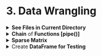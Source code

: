 # 3. Data Wrangling

<div style='width:1000px;margin:auto'>
<details><summary> <b>See Files in Current Directory</b> </summary><p>
```
import os
print(os.listdir("../input"))
```
</p></details>

<details><summary> <b>Chain</b> of <b>Functions [pipe()]</b></summary><p>
```python
# using pipe, we can chain functions on dataframe or series.
prices = pd.read_csv(f"{INPUT_DIR}/sell_prices.csv").pipe(reduce_mem_usage)
```
</p></details>

<details><summary> <b>Sparse Matrix</b> </summary><p>
<p><a href="./3_data_wrangling/3-logreg-nb-imdb.html#5.-Sparse-Matrix-Representation">FastAI tutorials on Sparse Matrix</a> </p>
</p></details>

<details><summary> Create <b>DataFrame for Testing</b> </summary><p>
```
# Import pandas
import pandas as pd

# Create the testing dataframe.
test_df = pd.util.testing.makeMixedDataFrame()
test_df = pd.util.testing.makeDataFrame()
test_df = pd.util.testing.makeMissingDataframe()
test_df = pd.util.testing.makeTimeDataFrame()
test_df = pd.util.testing.makePeriodFrame()
```
</p></details>

<details><summary> <b>Relationship Table</b> b/w <b> 2 categorical features</b></summary><p>
```
table = pd.crosstab(df.label, df.flow_id, normalize='columns'); table
```
</p></details>

<details><summary> Return columns have <b>NaNs or Infinite</b> values</summary><p>
```
def return_cols_have_inf(df):
    return [col for col in df if np.isfinite(df[col]).sum() != df.shape[0]]

def return_cols_have_nan(df):
    return [col for col in df if np.isnan(df[col]).sum()]
```
</p></details>

<details><summary> <b>Partial Function</b> [python 3] </summary><p>
```
from functools import partial 

# A normal function 
def add(a, b, c): 
    return 100 * a + 10 * b + c 
  
# A partial function with b = 1 and c = 2 
add_part = partial(add, c = 2, b = 1) 
  
# Calling partial function 
print(add_part(3)) 
```
</p></details>

<details><summary>Add <b>new dimension</b> to vector/matrix [np.array] </summary><p>
```
#### Trick number #1:
# Add a second dimension
# This is like x[:, np.newaxis] == x[:, None]
x[np.newaxis].shape, x[None].shape

#### Trick number #2:
# Add a new dimension at last.
# This is much better/safe approch
x[..., None].shape, x[..., np.newaxis].shape


#### Trick number #3:
# First parameter is the array/tensor
# Second parameter is the position where you want to add.
# ex:  BEFORE: x.shape --> (4,)
#        AFTER:    x.shape --> (1, 4)
np.expand_dims(x, 0)


```
</p></details>

<details><summary><b>Settings for Plotting</b> </summary><p>
```
import matplotlib.pyplot as plt

def set_plot_sizes(sml, med, big):
    plt.rc('font', size=sml)          # controls default text sizes
    plt.rc('axes', titlesize=sml)     # fontsize of the axes title
    plt.rc('axes', labelsize=med)    # fontsize of the x and y labels
    plt.rc('xtick', labelsize=sml)    # fontsize of the tick labels
    plt.rc('ytick', labelsize=sml)    # fontsize of the tick labels
    plt.rc('legend', fontsize=sml)    # legend fontsize
    plt.rc('figure', titlesize=big)  # fontsize of the figure title
    
# Usage
set_plot_sizes(12, 14, 16)
```
</p></details>

<details><summary> <b>[Profiling]</b> See which command takes the most in a function </summary><p>
```
# Let's run it in RandomForest.
m = RandomForestRegressor(n_jobs=-1)
%prun m.fit(X, y)

# After that you can notice that the following command takes the most time in running m.fit()
# So we make once and use it multiple times.
%time X = np.array(X, dtype=np.float32)
```
</p></details>

<details><summary><b>A series of arrays</b> to <b>DataFrame</b> </summary><p>
~~~python
X_train = X_train.apply(pd.Series)
~~~
</p></details>

<details><summary> <b>Progress Bar</b> for <b>Pandas Operations</b> </summary><p>
~~~python
from tqdm import tqdm
tqdm.pandas()

temp = tweet.text.progress_apply(len)
~~~
</p></details>

<details><summary> <b>Select All Columns EXCEPT specific columns</b> </summary>
<p>
~~~python
# Option 1
df.loc[:, df.columns != 'b']

# Option 2
df.drop('b', axis=1)

# Option 3
df[df.columns.difference(['b'])]

# Option 4
df.loc[:, ~df.columns.isin(['col1', 'col2'])]

# Option 5
df[map(lambda x :x not in ['b'], list(df.columns))]
~~~
</p>
</details>

<details><summary> <b>f-Literal</b> </summary><p>
<p><a href="file:///media/mosaab/Volume/Personal/Development/Courses%20Docs/NLP%20with%20Python%20-%20Udemy/00-Python-Text-Basics/00-Working-with-Text-Files.html#Formatted-String-Literals-(f-strings)">Formatted String Literal</a> </p>
</p></details>

<details><summary> <b>Save & Remove label at the same time</b> </summary>
<p>
~~~python
label = iris.pop('species')
~~~
</p>
</details>

<details><summary> <b>Add Prefix or Suffix to all columns name</b> </summary>
<p>
~~~python
# Add Prefix
df.add_prefix('X_')

# Add Suffix
df.add_suffix('_Y')
~~~
</p>
</details>

<details><summary> <b>Create Rare Category</b> </summary>
<p>
~~~python
# See the value counts for each category
genre.value_counts()

# Select the top n categories
top_four = genre.value_counts().nlargest(4).index
top_four

# Add Rare category
genre_updated = genre.where(genre.isin(top_four), other='Rare')

# See the changes
genre_updated.value_counts()
~~~
</p>
</details>

<details><summary> <b>Select Multiple Slices of Columns from a DataFrame</b> </summary>
<p>
~~~python
# DataFrame
df = pd.DataFrame(np.random.rand(3, 11), columns=list('ABCDEFGHIJk'))

# Option 1
pd.concat([df.loc[:, 'A', 'C'], df.loc[:, 'F'], df.loc[:, 'J':'K']], axis='columns')

# Option 2
df[list(df.columns[0:3]) + list(df.columns[5]) + list(df.columns[9:11])]

# Option 3
df.iloc[:, np.r_[0:3, 5, 9:11]]

~~~
</p>
</details>

<details><summary> <b>Remove Duplicated cat/num features</b> </summary>
<p>
~~~python
train_enc = pd.DataFrame(index=train_reduced.index)

for col in tqdm_notebook(traintest.columns):
    train_enc[col] = train_reduced[col].factorize()[0]
~~~

~~~python
dup_cols = {}

for i, c1 in enumerate(tqdm_notebook(train_enc.columns)):
    for c2 in train_enc.columns[i+1:]:
        if c2 not in dup_cols and np.all(train_enc[c1] == train_enc[c2]):
            dup_cols[c2] = c1
~~~

<h4> Drop them </h4>
~~~python
traintest.drop(dup_cols.keys(), axis=1, inplace=True)
~~~
</p>
</details>


<details><summary> <b>Function</b> for <b>Summary Statistics</b> </summary>
<p>
~~~python
# Credits: https://www.kaggle.com/kabure/eda-feat-engineering-encode-conquer
from scipy import stats

# Summary dataframe
def summary_table(df, sort_col=0):
    summary              = pd.DataFrame({'dtypes': df.dtypes}).reset_index()
    summary.columns      = ['Name', 'dtypes']
    summary['Missing']   = df.isnull().sum().values
    summary['M_Percent'] = round(100 * summary['Missing'] / df.shape[0], 2)
    summary['Uniques']   = df.nunique().values
    summary['First Value'] = df.loc[0].values
    summary['Second Value'] = df.loc[1].values
    summary['Third Value'] = df.loc[2].values

    for name in summary['Name'].value_counts().index:
        summary.loc[summary['Name'] == name, 'Entropy'] = round(stats.entropy(df[name].value_counts(normalize=True), base=2), 2)

    summary = summary.sort_values(by=[sort_col], ascending=False) if sort_col else summary
    
    # Print some smmaries.
    print(f'~> Dataframe has {bg(df.shape[1])} Columns, and {bg(df.shape[0])} Rows.')
    print(f'~> Dataframe has {bg(summary[summary["Missing"] > 0].shape[0], color="red")} Columns have [Missing] Values.')
    print('---'*20)
    for type_name in np.unique(df.dtypes):
        print(f'~> There are {bg(df.select_dtypes(type_name).shape[1])}\t Columns that have [Type] = {bg(type_name, "s", "green")}')


    return summary.style.background_gradient(cmap='summer_r')
~~~
</p>
</details>


<details><summary>See If which features have <b>Differencet Distrubtion</b> in <b>traing</b> and <b>test</b> datasets <b>(KS Test)</b> </summary>
<p>

<p><a href="https://www.kaggle.com/alexpengxiao/preprocessing-model-averaging-by-xgb-lgb-1-39"><b>Credits</b></a> </p>
~~~python
from scipy.stats import ks_2samp
THRESHOLD_P_VALUE = 0.01 #need tuned
THRESHOLD_STATISTIC = 0.3 #need tuned
diff_cols = []
for col in train.columns:
    statistic, pvalue = ks_2samp(train[col].values, test[col].values)
    if pvalue <= THRESHOLD_P_VALUE and np.abs(statistic) > THRESHOLD_STATISTIC:
        diff_cols.append(col)
for col in diff_cols:
    if col in train.columns:
        train.drop(col, axis=1, inplace=True)
        test.drop(col, axis=1, inplace=True)
train.shape
~~~
</p>
</details>


<details><summary> Read <b>specific</b> # rows <b>(if data is large)</b> </summary>
<p>
~~~python
features_sample = pd.read_csv('../input/home-credit-default-risk-feature-tools/feature_matrix.csv', nrows = 20000)
~~~
</p>
</details>

<details><summary> <b>Select Features & Target</b> </summary>
<p style="margin: 0; padding: 0">
[Get The Data 1](file:///media/mosaab/Volume/Personal/Development/Courses%20Docs/Data%20Science/10_%20K-Nearest%20Neighbors/3_KNN%20Project-Mosaab.html#Get-the-Data) 

<b>NOTE:</b> This method works only if the `Target` class is the last column.

	X = df.iloc[:, :-1]
	y = df.iloc[:, -1]
	
[Get The Data 2](file:///media/mosaab/Volume/Personal/Development/Courses%20Docs/Data%20Science/10_%20K-Nearest%20Neighbors/2_KNN%20-%20Full%20Pipeline.html#Get-the-Data) 
~~~python
X = df.drop('TARGET CLASS', axis=1)
y = df['TARGET CLASS']
~~~
</p>
</details>

<details><summary> <b>Add Train & Test together</b> </summary>
<p>
~~~python
# Add identifying column
app_train['set'] = 'train'
app_test['set'] = 'test'
app_test["TARGET"] = np.nan

# Append the dataframes
app = app_train.append(app_test, ignore_index = True)

train = app[app['set'] == 'train']
train.head()
~~~
</p>
</details>


<details><summary> <b>De-Ananomitizing</b> </summary>
<p>
[<b>Example</b>](file:///media/mosaab/Volume/Courses/Computer%20Science/Advanced/Machine%20Learning/[FreeCoursesOnline.Me]%20Coursera%20-%20How%20to%20Win%20a%20Data%20Science%20Competition%20%20Learn%20from%20Top%20Kagglers/008.Exploratory%20data%20analysis/Ananomized%20Data%20&%20Visualization.html#Importing,-Importing,-Importing:) 
</p>
</details>

<details><summary> Show <b>a specific number of columns in (df.head())</b> </summary>
<p style="margin: 0; padding: 0">
~~~python
pd.options.display.max_columns = 1700
~~~
</p>
</details>

<details><summary>Convert <b>Data Types</b> for <b>LESS</b> memory size</summary>
<p style="margin: 0">
[<b>Check this Article</b>](https://medium.com/@vincentteyssier/optimizing-the-size-of-a-pandas-dataframe-for-low-memory-environment-5f07db3d72e) 
~~~python
import sys

def return_size(df):
    """Return size of dataframe in gigabytes"""
    return round(sys.getsizeof(df) / 1e9, 2)

def convert_types(df, print_info = False):
    
    original_memory = df.memory_usage().sum()
    
    # Iterate through each column
    for c in df:
        
        # Convert ids and booleans to integers
        if ('SK_ID' in c):
            df[c] = df[c].fillna(0).astype(np.int32)
            
        # Convert objects to category
        elif (df[c].dtype == 'object') and (df[c].nunique() < df.shape[0]):
            df[c] = df[c].astype('category')
        
        # Booleans mapped to integers
        elif list(df[c].unique()) == [1, 0]:
            df[c] = df[c].astype(bool)
        
        # Float64 to float32
        elif df[c].dtype == float:
            df[c] = df[c].astype(np.float32)
            
        # Int64 to int32
        elif df[c].dtype == int:
            df[c] = df[c].astype(np.int32)
        
    new_memory = df.memory_usage().sum()
    
    if print_info:
        print(f'Original Memory Usage: {round(original_memory / 1e9, 2)} gb.')
        print(f'New Memory Usage: {round(new_memory / 1e9, 2)} gb.')
        
    return df
~~~

### 2. Much more efficient one.
~~~python
from tqdm import tqdm_notebook

def reduce_mem_usage(df):
    start_mem = df.memory_usage().sum() / 1024**3
    print('~> Memory usage of dataframe is {:.3f} GB'.format(start_mem))

    for col in tqdm_notebook(df.columns):
        col_type = df[col].dtype
        if col_type != object:
                c_min = df[col].min()
                c_max = df[col].max()
                if str(col_type)[:3] == 'int':
                    if c_min > np.iinfo(np.int8).min and c_max < np.iinfo(np.int8).max:
                        df[col] = df[col].astype(np.int8)
                    elif c_min > np.iinfo(np.uint8).min and c_max < np.iinfo(np.uint8).max:
                        df[col] = df[col].astype(np.uint8)
                    elif c_min > np.iinfo(np.int16).min and c_max < np.iinfo(np.int16).max:
                        df[col] = df[col].astype(np.int16)
                    elif c_min > np.iinfo(np.uint16).min and c_max < np.iinfo(np.uint16).max:
                        df[col] = df[col].astype(np.uint16)
                    elif c_min > np.iinfo(np.int32).min and c_max < np.iinfo(np.int32).max:
                        df[col] = df[col].astype(np.int32)
                    elif c_min > np.iinfo(np.uint32).min and c_max < np.iinfo(np.uint32).max:
                        df[col] = df[col].astype(np.uint32)                    
                    elif c_min > np.iinfo(np.int64).min and c_max < np.iinfo(np.int64).max:
                        df[col] = df[col].astype(np.int64)
                    elif c_min > np.iinfo(np.uint64).min and c_max < np.iinfo(np.uint64).max:
                        df[col] = df[col].astype(np.uint64)
                else:
                    if c_min > np.finfo(np.float16).min and c_max < np.finfo(np.float16).max:
                        df[col] = df[col].astype(np.float16)
                    elif c_min > np.finfo(np.float32).min and c_max < np.finfo(np.float32).max:
                        df[col] = df[col].astype(np.float32)
                    else:
                        df[col] = df[col].astype(np.float64)
        ## Comment this if you have NaN value in this column.
        # else:
            # df[col] = df[col].astype('category')

    end_mem = df.memory_usage().sum() / 1024**3
    print('~> Memory usage after optimization is: {:.3f} GB'.format(end_mem))
    print('~> Decreased by {:.1f}%'.format(100 * (start_mem - end_mem) / start_mem))
    print('---'*20)
    return df
~~~
</p>
</details>

<details><summary> Select by <b>Types</b> </summary>
<p style="margin: 0">
~~~python
df.select_dtypes('int').nunique()

# You can use it, to select `Categorical Variables`
college.select_dtypes('object').nunique()

# Returns a number of columns from the same type
college.select_dtypes('float').nunique().count()
~~~
</p>
</details>

<details><summary> Show <b># of Columns</b> for each <b>Type</b> </summary>
<p style="margin: 0">
~~~python
# Number of each type of column
app_train.dtypes.value_counts()

#### Result ####
float64    65
int64      41
object     16
dtype: int64
~~~
</p>
</details>

<details><summary> Show <b># of Unique Values</b> for each <b>Column</b> </summary>
<p>
~~~python
# Number of unique classes in each object column
app_train.select_dtypes('object').apply(pd.Series.nunique, axis = 0)

#### Result #####
NAME_CONTRACT_TYPE             2
CODE_GENDER                    3
FLAG_OWN_CAR                   2
FLAG_OWN_REALTY                2
NAME_TYPE_SUITE                7
NAME_INCOME_TYPE               8
NAME_EDUCATION_TYPE            5
NAME_FAMILY_STATUS             6
~~~
</p>
</details>
<details><summary> Rename <b>Columns Name</b> </summary>
<p>
~~~python
rename = {'Column Name 1':'New Name 1', 
	'Column Name 2': 'New Name 2'}
data.rename(index=str, columns=rename, inplace=True)
~~~

</p>
</details>


<details><summary> <b>Sample, info, describe.</b> </summary>
<p style="margin: 0">
<p><a href="file:///media/mosaab/Volume/Personal/Development/Courses%20Docs/Data%20Science/0_%20A%20Data%20Science%20Framework%20to%20achieve%2099%20Accuracy/a-data-science-framework-to-achieve-99-accuracy.html#3.2-Meet-and-Greet-Data">Meet and Greet Data</a> </p>
~~~python
df.sample(10)
df.head()
df.tail()
df.describe(include='all')
df.info()
~~~
</p>
</details>

<details><summary> Show a <b>Beautiful</b> Statistical Result </summary>
<p><a href="file:///media/mosaab/Volume/Personal/Development/Courses%20Docs/Kaggle's%20Notebooks/1_Titanic%20Survival/EDA%20To%20Prediction(DieTanic).html#Embarked--%3E-Categorical-Value">See the <b>Result</b></a> <br>
<a href="https://pandas.pydata.org/pandas-docs/stable/user_guide/style.html">See the <b>Doc</b></a> </p>
<p>
~~~python
data.groupby(['Fare_Range'])['Survived'].mean().to_frame().style.background_gradient(cmap='summer_r')

data['Age_band'].value_counts().to_frame().style.background_gradient(cmap='summer')#checking the number of passenegers in each band

pd.crosstab(data.Parch,data.Pclass).style.background_gradient(cmap='summer_r')
~~~
</p>
</details>

<details><summary> <b>Word Cloud</b></summary>
<p style="margin: 0">
~~~python
from wordcloud import WordCloud, STOPWORDS

# textn_w is your list of words.
wc = WordCloud(width=1440, height=1080, background_color='black',
               max_words=len(textn_w), stopwords=set(STOPWORDS)
wc.generate(textn_w)
print(bg('Word Cloud for non_duplicate Questions Pairs:', 'str', 'green'))
plt.figure(figsize=(20, 15))
plt.imshow(wc, interpolation='bilinear')
plt.axis('off');
~~~

<h4> 2. Generate from Dictionary (tag, number of occurances)</h4>
[<b>Notebook</b>](file:///media/mosaab/Volume/Personal/Development/Courses%20Docs/Applied%20ML%20Course/0_Code/0_Case%20Studies/4_Stackoverflow%20Tag%20Predictor/1_Course%20Code/SO_Tag_Predictor.html) 
~~~python
# Lets first convert the 'result' dictionary to 'list of tuples'
tup = dict(result.items())
#Initializing WordCloud using frequencies of tags.
wordcloud = WordCloud(    background_color='black',
                          width=1600,
                          height=800,
                          stopwords=set(STOPWORDS),
                    ).generate_from_frequencies(tup)

fig = plt.figure(figsize=(30,20))
plt.imshow(wordcloud)
plt.axis('off')
plt.tight_layout(pad=0)
fig.savefig("tag.png")
plt.show()
~~~
</p>
</details>


<details><summary>From <b>String</b> to <b>Date</b></summary>
<p style="margin: 0">
<p><a href="file:///media/mosaab/Volume/Personal/Development/Courses%20Docs/Data%20Science/8_First%20Capstone%20Project/911%20Calls%20Data%20Capstone%20Project-Mosaab.html#From-String-to-Datetime">See <b>Code</b> in notebook</a> </p>
~~~python
df['timeStamp'] = pd.to_datetime(df['timeStamp'])
~~~
</p>
</details>


<details><summary>Convert a Column to Type (<b>Int</b>)</summary>
<p style="margin: 0">
[See <b>Code</b> in Kaggle](https://www.kaggle.com/jemseow/machine-learning-to-predict-app-ratings) 
~~~python
# convert reviews to numeric
df['Reviews'] = df['Reviews'].astype(int)
~~~
</p>
</details>

<details><summary><b>Align Training & Testing data with same columns</b></summary>
<p>
[see <b>results</b>](file:///media/mosaab/Volume/Personal/Development/Courses%20Docs/Kaggle's%20Notebooks/3_Home%20Credit%20Loans/1_Start%20Here:%20A%20Gentle%20Introduction.html#Aligning-Training-and-Testing-Data) 
~~~python
train_labels = app_train['TARGET']

# Align the training and testing data, keep only columns present in both dataframes
app_train, app_test = app_train.align(app_test, join = 'inner', axis = 1)

# Add the target back in
app_train['TARGET'] = train_labels

print('Training Features shape: ', app_train.shape)
print('Testing Features shape: ', app_test.shape)
~~~
</p>
</details>


<details><summary>Show <b>Top Correlated Features</b> with <b>TARGET</b></summary>
<p>
~~~python
# Function to calculate correlations with the target for a dataframe
def target_corrs(df, target):

    # List of correlations
    corrs = []

    # Iterate through the columns 
    for col in df.columns:
        print(col)
        # Skip the target column
        if col != target:
            # Calculate correlation with the target
            corr = df[target].corr(df[col])

            # Append the list as a tuple
            corrs.append((col, corr))
            
    # Sort by absolute magnitude of correlations
    corrs = sorted(corrs, key = lambda x: abs(x[1]), reverse = True)
    
    return corrs
~~~
</p>
</details>

<details><summary>Save List using <b>Pickle</b></summary>
<p>

<h4>1. Save list</h4>
~~~python
# Save the onehot columns to later use.
with open('onehot_cols.pkl', 'wb') as f:
    pickle.dump(onehot_cols, f)
~~~

<h4>2. Load List</h4>
~~~python
with open('onehot_cols.pkl', 'rb') as f:
	myList = pickle.load(f)
~~~

<h4>3. Read or Save (Compact Version) (best)</h4>
~~~python
# See if frequency encoded colums is there or not.
if os.path.isfile('./freq_cols.pkl'):
    with open('freq_cols.pkl', 'rb') as f: 
        freq_cols = pickle.load(f)
else:
    # Select only the dummy variables.
    freq_cols = [col for col in train.columns if col.startswith('freq')]
    
    # Save the onehot columns to later use.
    with open('freq_cols.pkl', 'wb') as f:
        pickle.dump(freq_cols, f)
~~~
</p>
</details>

<details><summary><b>Add a record to a DataFrame</b></summary><p>
```
df = train.append(test, ignore_index=True)
```
</p></details>

 </div>


